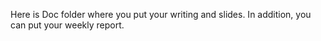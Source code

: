 Here is Doc folder where you put your writing and slides.
In addition, you can put your weekly report.